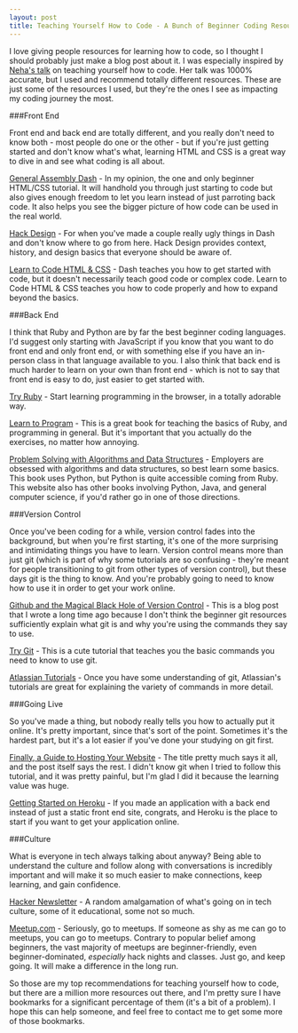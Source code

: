 ```yaml
---
layout: post
title: Teaching Yourself How to Code - A Bunch of Beginner Coding Resources
---
```


I love giving people resources for learning how to code, so I thought I should
probably just make a blog post about it. I was especially inspired by [Neha's
talk](http://nerdneha.tumblr.com/post/115890208985/teaching-myself-to-code)
on teaching yourself how to code. Her talk was 1000% accurate, but I used and
recommend totally different resources. These are just some of the resources I
used, but they're the ones I see as impacting my coding journey the most.

###Front End

Front end and back end are totally different, and you really don't need to know
both - most people do one or the other - but if you're just getting started and
don't know what's what, learning HTML and CSS is a great way to dive in and see
what coding is all about.

[General Assembly Dash](https://dash.generalassemb.ly) - In my opinion, the one
and only beginner HTML/CSS tutorial. It will handhold you through just starting
to code but also gives enough freedom to let you learn instead of just parroting
back code. It also helps you see the bigger picture of how code can be used in
the real world.

[Hack Design](https://hackdesign.org) - For when you've made a couple really
ugly things in Dash and don't know where to go from here. Hack Design provides
context, history, and design basics that everyone should be aware of.

[Learn to Code HTML & CSS](http://learn.shayhowe.com/html-css/) - Dash teaches
you how to get started with code, but it doesn't necessarily teach good code or
complex code. Learn to Code HTML & CSS teaches you how to code properly and how
to expand beyond the basics.

###Back End

I think that Ruby and Python are by far the best beginner coding languages. I'd
suggest only starting with JavaScript if you know that you want to do front end
and only front end, or with something else if you have an in-person class in
that language available to you. I also think that back end is much harder
to learn on your own than front end - which is not to say that front end is
easy to do, just easier to get started with.

[Try Ruby](http://tryruby.org) - Start learning programming in the
browser, in a totally adorable way.

[Learn to Program](https://pine.fm/LearnToProgram/) - This is a great book for
teaching the basics of Ruby, and programming in general. But it's important that
you actually do the exercises, no matter how annoying.

[Problem Solving with Algorithms and Data Structures](http://interactivepython.org/runestone/static/pythonds/index.html) -
Employers are obsessed with algorithms and data structures, so
best learn some basics. This book uses Python, but Python is quite accessible
coming from Ruby. This website also has other books involving Python, Java, and
general computer science, if you'd rather go in one of those directions.

###Version Control

Once you've been coding for a while, version control fades into the background,
but when you're first starting, it's one of the more surprising and intimidating
things you have to learn. Version control means more than just git (which is
part of why some tutorials are so confusing - they're meant for people
transitioning to git from other types of version control), but these days git is
the thing to know. And you're probably going to need to know how to use it in
order to get your work online.

[Github and the Magical Black Hole of Version Control](/2014/10/03/github-and-the-magical-black-hole-of-version-control) -
This is a blog post that I wrote a long time ago because I don't think the
beginner git resources sufficiently explain what git is and why you're using the
commands they say to use.

[Try Git](https://try.github.io) - This is a cute tutorial that teaches you the
basic commands you need to know to use git.

[Atlassian Tutorials](https://www.atlassian.com/git/tutorials/) - Once you have
some understanding of git, Atlassian's tutorials are great for explaining the
variety of commands in more detail.

###Going Live

So you've made a thing, but nobody really tells you how to actually put it
online. It's pretty important, since that's sort of the point. Sometimes it's
the hardest part, but it's a lot easier if you've done your studying on git first.

[Finally, a Guide to Hosting Your Website](http://www.jonhmchan.com/blog/2014/4/28/finally-a-guide-to-hosting-your-website) -
The title pretty much says it all, and the post itself says the rest. I didn't
know git when I tried to follow this tutorial, and it was pretty painful, but
I'm glad I did it because the learning value was huge.

[Getting Started on Heroku](https://devcenter.heroku.com/start) - If you made an
application with a back end instead of just a static front end site, congrats,
and Heroku is the place to start if you want to get your application online.

###Culture

What is everyone in tech always talking about anyway? Being able to understand
the culture and follow along with conversations is incredibly important and will
make it so much easier to make connections, keep learning, and gain confidence.

[Hacker Newsletter](http://www.hackernewsletter.com) - A random amalgamation of
what's going on in tech culture, some of it educational, some not so much.

[Meetup.com](http://www.meetup.com) - Seriously, go to meetups. If someone as shy as
me can go to meetups, you can go to meetups. Contrary to popular belief among
beginners, the vast majority of meetups are beginner-friendly, even
beginner-dominated, _especially_ hack nights and classes. Just go, and keep
going. It will make a difference in the long run.

So those are my top recommendations for teaching yourself how to code, but
there are a million more resources out there, and I'm pretty sure I have
bookmarks for a significant percentage of them (it's a bit of a problem). I hope
this can help someone, and feel free to contact me to get some more of those bookmarks.
